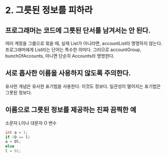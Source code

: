 # 2. 그릇된 정보를 피하라

## **프로그래머는 코드에 그릇된 단서를 남겨서는 안 된다.** 

여러 계정을 그룹으로 묶을 때, 실제 List가 아니라면, accountList라 명명하지 않는다. 프로그래머에게 List라는 단어는 특수한 의미다. 그러므로 accountGroup, bunchOfAccounts, 아니면 단순히 Accounts라 명명한다.

## **서로 흡사한 이름을 사용하지 않도록 주의한다.** 

유사한 개념은 유사한 표기법을 사용한다. 이것도 정보다. 일관성이 떨어지는 표기법은 그릇된 정보다.

## **이름으로 그릇된 정보를 제공하는 진짜 끔찍한 예** 

소문자 L이나 대문자 O 변수

```java
int a = 1;
if (O == l)
a = Ol;
else
l = 01;
```



